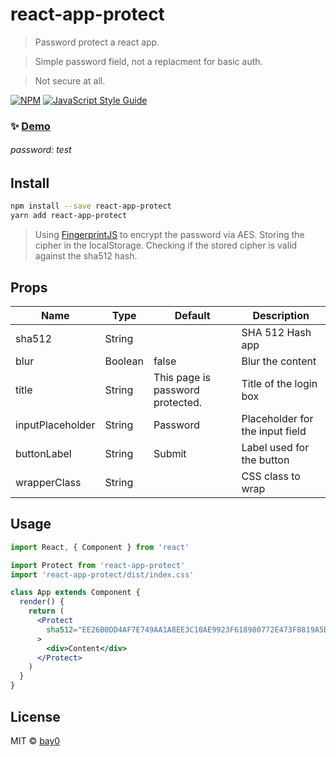 # react-app-protect

> Password protect a react app.

> Simple password field, not a replacment for basic auth.

> Not secure at all.

[![NPM](https://img.shields.io/npm/v/react-app-protect.svg)](https://www.npmjs.com/package/react-app-protect) [![JavaScript Style Guide](https://img.shields.io/badge/code_style-standard-brightgreen.svg)](https://standardjs.com)

### ✨ [Demo](https://bay0.github.io/react-app-protect/)
###### password: test

## Install

```bash
npm install --save react-app-protect
yarn add react-app-protect
```

> Using [FingerprintJS](https://github.com/fingerprintjs/fingerprintjs) to encrypt the password via AES.
> Storing the cipher in the localStorage.
> Checking if the stored cipher is valid against the sha512 hash.

## Props
| Name             | Type    | Default                          | Description                     |
|------------------|---------|----------------------------------|---------------------------------|
| sha512           | String  |                                  | SHA 512 Hash app                |
| blur             | Boolean | false                            | Blur the content                |
| title            | String  | This page is password protected. | Title of the login box          |
| inputPlaceholder | String  | Password                         | Placeholder for the input field |
| buttonLabel      | String  | Submit                           | Label used for the button       |
| wrapperClass     | String  |                                  | CSS class to wrap               |

## Usage

```jsx
import React, { Component } from 'react'

import Protect from 'react-app-protect'
import 'react-app-protect/dist/index.css'

class App extends Component {
  render() {
    return (
      <Protect
        sha512="EE26B0DD4AF7E749AA1A8EE3C10AE9923F618980772E473F8819A5D4940E0DB27AC185F8A0E1D5F84F88BC887FD67B143732C304CC5FA9AD8E6F57F50028A8FF"
      >
        <div>Content</div>
      </Protect>
    )
  }
}
```
## License

MIT © [bay0](https://github.com/bay0)
